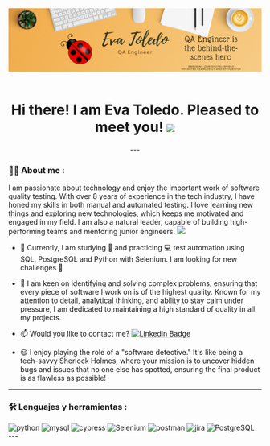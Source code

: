 <div id="header" align="center">
  <img decoding="async" src="https://github.com/EMTA30/EMTA30/blob/main/Eva%20Toledo_QA_Canva.png" width="800"/>
</div>

<div id="badges" align="center">
<img decoding="async" src="https://visitor-badge-reloaded.herokuapp.com/badge?page_id=EMTA30.EMTA30&color=00cf00" alt=""/>
<h1>
  Hi there! I am Eva Toledo. Pleased to meet you!
  <img decoding="async" src="https://media.giphy.com/media/hvRJCLFzcasrR4ia7z/giphy.gif" width="30px"/>
</h1>
---
 <div id="header" align="left">

### :woman_technologist: About me :
I am passionate about technology and enjoy the important work of software quality testing. With over 8 years of experience in the tech industry, I have honed my skills in both manual and automated testing. I love learning new things and exploring new technologies, which keeps me motivated and engaged in my field.  I am also a natural leader, capable of building high-performing teams and mentoring junior engineers. <img decoding="async" src="https://media.giphy.com/media/WUlplcMpOCEmTGBtBW/giphy.gif" width="30">
* :telescope: Currently, I am studying :blue_book: and practicing :computer: test automation using SQL, PostgreSQL and Python with Selenium. I am looking for new challenges :muscle:

* :heartbeat: I am keen on identifying and solving complex problems, ensuring that every piece of software I work on is of the highest quality. Known for my attention to detail, analytical thinking, and ability to stay calm under pressure, I am dedicated to maintaining a high standard of quality in all my projects.

* :mailbox: Would you like to contact me? [![Linkedin Badge](https://img.shields.io/badge/-Eva-blue?style=flat&logo=Linkedin&logoColor=white)](https://www.linkedin.com/in/evatoledoa/)
* :smiley: I enjoy playing the role of a "software detective." It's like being a tech-savvy Sherlock Holmes, where your mission is to uncover hidden bugs and issues that no one else has spotted, ensuring the final product is as flawless as possible!
---

### :hammer_and_wrench: Lenguajes y herramientas :
<div id="header" align="left">
    <img decoding="async" src="https://img.shields.io/badge/Python-3776AB?style=for-the-badge&logo=python&logoColor=white" alt="python"/>
  </a>
    <img decoding="async" src="https://img.shields.io/badge/MySQL-6DB33F?style=for-the-badge&logo=mysql&logoColor=white" alt="mysql"/>
  </a>
 <img decoding="async" src="https://img.shields.io/badge/cypress-000000?style=for-the-badge&logo=cypress&logoColor=white" alt="cypress"/>
  </a>
 <img decoding="async" src="https://img.shields.io/badge/Selenium-FFBE00?style=for-the-badge&logo=Selenium&logoColor=white" alt="Selenium"/>
  </a>
<img decoding="async" src="https://img.shields.io/badge/Postman-ffA500?style=for-the-badge&logo=postman&logoColor=white" alt="postman"/>
  </a>
    <img decoding="async" src="https://img.shields.io/badge/jira-00008B?style=for-the-badge&logo=jira&logoColor=white" alt="jira"/>
  </a>
  <img decoding="async" src="https://img.shields.io/badge/PostgreSQL-FFFFFF?style=for-the-badge&logo=PostgreSQL&logoColor=blue" alt="PostgreSQL"/>
  </a>
</div>
---


